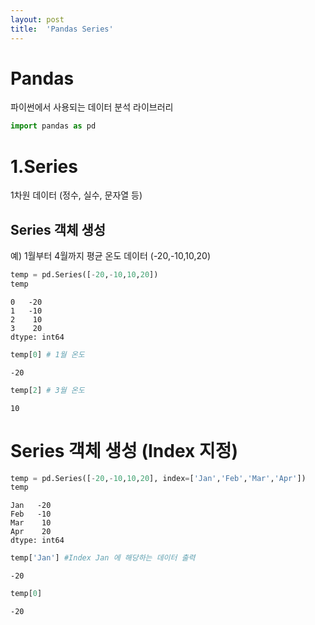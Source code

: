 ```yaml
---
layout: post
title:  'Pandas Series'
---
```


# Pandas
파이썬에서 사용되는 데이터 분석 라이브러리


```python
import pandas as pd
```

# 1.Series
1차원 데이터 (정수, 실수, 문자열 등)

## Series 객체 생성
예) 1월부터 4월까지 평균 온도 데이터 (-20,-10,10,20)


```python
temp = pd.Series([-20,-10,10,20])
temp
```




    0   -20
    1   -10
    2    10
    3    20
    dtype: int64




```python
temp[0] # 1월 온도
```




    -20




```python
temp[2] # 3월 온도
```




    10



# Series 객체 생성 (Index 지정)


```python
temp = pd.Series([-20,-10,10,20], index=['Jan','Feb','Mar','Apr'])
temp
```




    Jan   -20
    Feb   -10
    Mar    10
    Apr    20
    dtype: int64




```python
temp['Jan'] #Index Jan 에 해당하는 데이터 출력
```




    -20




```python
temp[0]
```




    -20



